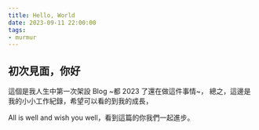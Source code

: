 ```yaml
---
title: Hello, World
date: 2023-09-11 22:00:00
tags:
- murmur
---
```


## 初次見面，你好

這個是我人生中第一次架設 Blog ~都 2023 了還在做這件事情~，
總之，這邊是我的小小工作紀錄，希望可以看的到我的成長，

All is well and wish you well，看到這篇的你我們一起進步。
